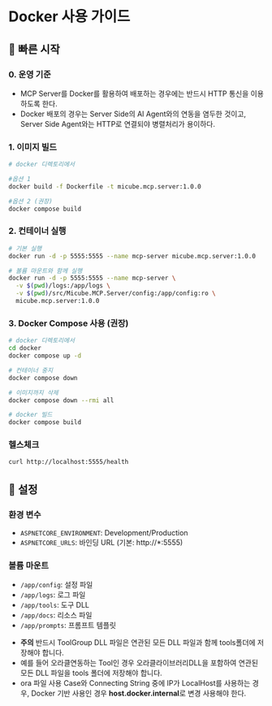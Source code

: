 # Docker 사용 가이드

## 🚀 빠른 시작

### 0. 운영 기준

* MCP Server를 Docker를 활용하여 배포하는 경우에는 반드시 HTTP 통신을 이용하도록 한다.
* Docker 배포의 경우는 Server Side의 AI Agent와의 연동을 염두한 것이고, Server Side Agent와는 HTTP로 연결되야 병렬처리가 용이하다.

### 1. 이미지 빌드
```bash
# docker 디렉토리에서

#옵션 1
docker build -f Dockerfile -t micube.mcp.server:1.0.0

#옵션 2 (권장)
docker compose build
```

### 2. 컨테이너 실행
```bash
# 기본 실행
docker run -d -p 5555:5555 --name mcp-server micube.mcp.server:1.0.0

# 볼륨 마운트와 함께 실행
docker run -d -p 5555:5555 --name mcp-server \
  -v $(pwd)/logs:/app/logs \
  -v $(pwd)/src/Micube.MCP.Server/config:/app/config:ro \
  micube.mcp.server:1.0.0
```

### 3. Docker Compose 사용 (권장)
```bash
# docker 디렉토리에서
cd docker
docker compose up -d

# 컨테이너 중지
docker compose down

# 이미지까지 삭제
docker compose down --rmi all

# docker 빌드
docker compose build

```

### 헬스체크
```bash
curl http://localhost:5555/health
```

## 🔧 설정

### 환경 변수
- `ASPNETCORE_ENVIRONMENT`: Development/Production
- `ASPNETCORE_URLS`: 바인딩 URL (기본: http://*:5555)

### 볼륨 마운트
- `/app/config`: 설정 파일
- `/app/logs`: 로그 파일
- `/app/tools`: 도구 DLL
- `/app/docs`: 리소스 파일
- `/app/prompts`: 프롬프트 템플릿

* **주의** 반드시 ToolGroup DLL 파일은 연관된 모든 DLL 파일과 함께 tools폴더에 저장해야 합니다.
* 예를 들어 오라클연동하는 Tool인 경우 오라클라이브러리DLL을 포함하여 연관된 모든 DLL 파일을 tools 폴더에 저장해야 합니다.
* ora 파일 사용 Case와 Connecting String 중에 IP가 LocalHost를 사용하는 경우, Docker 기반 사용인 경우 **host.docker.internal**로 변경 사용해야 한다.